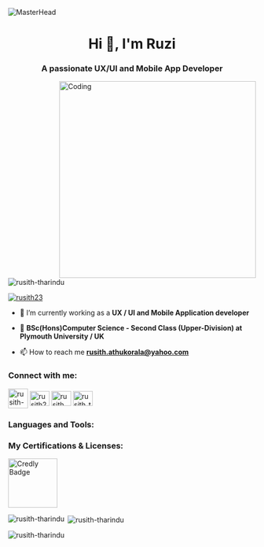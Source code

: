 ![MasterHead](https://upload.wikimedia.org/wikipedia/commons/thumb/2/20/Matrix_Digital_rain_banner.gif/1600px-Matrix_Digital_rain_banner.gif)
<h1 align="center">Hi 👋, I'm Ruzi</h1>
<h3 align="center">A passionate UX/UI and Mobile App Developer</h3>
<img align="right" alt="Coding" width="400" src="https://i.gifer.com/BVLZ.gif">


<p align="left"> <img src="https://komarev.com/ghpvc/?username=rusith-tharindu&label=Profile%20views&color=0e75b6&style=flat" alt="rusith-tharindu" /> </p>

<p align="left"> <a href="https://twitter.com/rusith23" target="blank"><img src="https://img.shields.io/twitter/follow/rusith23?logo=twitter&style=for-the-badge" alt="rusith23" /></a> </p>

- 🔭 I’m currently working as a **UX / UI and Mobile Application developer**

- 🌱 **BSc(Hons)Computer Science - Second Class (Upper-Division) at Plymouth University / UK**

- 📫 How to reach me **rusith.athukorala@yahoo.com**

<h3 align="left">Connect with me:</h3>
<p align="left">
<a href="https://www.linkedin.com/in/rusith-athukorala-7a726a157" target="blank"><img align="center" src="https://static.vecteezy.com/system/resources/previews/016/716/470/non_2x/linkedin-icon-free-png.png" alt="rusith-tharindu" height="40" width="40" /></a>
<a href="https://twitter.com/rusith23" target="blank"><img align="center" src="https://raw.githubusercontent.com/rahuldkjain/github-profile-readme-generator/master/src/images/icons/Social/twitter.svg" alt="rusith23" height="30" width="40" /></a>
<a href="https://fb.com/rusith tharindu athukorala" target="blank"><img align="center" src="https://raw.githubusercontent.com/rahuldkjain/github-profile-readme-generator/master/src/images/icons/Social/facebook.svg" alt="rusith tharindu athukorala" height="30" width="40" /></a>
<a href="https://instagram.com/rusith_tharindu" target="blank"><img align="center" src="https://raw.githubusercontent.com/rahuldkjain/github-profile-readme-generator/master/src/images/icons/Social/instagram.svg" alt="rusith_tharindu" height="30" width="40" /></a>
</p>

<h3 align="left">Languages and Tools:</h3>
<p align="left"> 
  <!-- Add your existing tools here -->
</p>

<h3 align="left">My Certifications & Licenses:</h3>
<p align="left">
  <a href="https://www.credly.com/badges/4aaef1a9-2e0b-4e1e-85f2-eec7f20e713a" target="_blank">
    <img src="https://images.credly.com/size/220x220/images/400b84a4-166a-4771-b4d2-72c280cce355/Front_20end_20Development_20with_20React_20V2.png" alt="Credly Badge" width="100">
  </a>
</p>

<p><img align="left" src="https://github-readme-stats.vercel.app/api/top-langs?username=rusith-tharindu&show_icons=true&locale=en&layout=compact" alt="rusith-tharindu" /></p>

<p>&nbsp;<img align="center" src="https://github-readme-stats.vercel.app/api?username=rusith-tharindu&show_icons=true&locale=en" alt="rusith-tharindu" /></p>

<p><img align="center" src="https://github-readme-streak-stats.herokuapp.com/?user=rusith-tharindu&" alt="rusith-tharindu" /></p>
